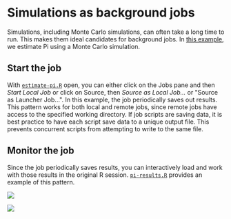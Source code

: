 # Simulations as background jobs

Simulations, including Monte Carlo simulations, can often take a long time to
run. This makes them ideal candidates for background jobs. In [this
example](estimate-pi.R), we estimate Pi using a Monte Carlo simulation.

## Start the job
With [`estimate-pi.R`](estimate-pi.R) open, you can either click on the Jobs
pane and then *Start Local Job* or click on Source, then *Source as Local
Job...* or "Source as Launcher Job...". In this example, the job periodically
saves out results. This pattern works for both local and remote jobs, since
remote jobs have access to the specified working directory. If job scripts are
saving data, it is best practice to have each script save data to a unique
output file. This prevents concurrent scripts from attempting to write to the
same file.

## Monitor the job
Since the job periodically saves results, you can interactively load and work
with those results in the original R session. [`pi-results.R`](pi-results.R)
provides an example of this pattern.

![](../images/simulation-local.gif)

![](../images/simulation-launcher.gif)
